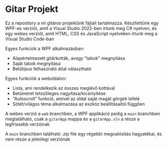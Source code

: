 # Gitar Projekt

Ez a repository a mi gitáros projektünk fájlait tartalmazza. Készítettünk egy WPF-es verziót, amit a Visual Studio 2022-ben írtunk meg C# nyelven, és egy webes verziót, amit HTML, CSS és JavaScript nyelveken írtunk meg a Visual Studio Code-ban

Egyes funkciók a WPF alkalmazásban:
- Alapértelmezett gitárkották, avagy "tabok" megnyitása
- Saját tabok megnyitása
- Betűtípus felhasználó által választható

Egyes funkciók a weboldalon:
- Lista, ami rendelkezik az összes meglévő kottával
- Betűméret tetszőleges nagyítása/kicsinyítése
- "Autoscroll" funkció, amivel az oldal saját magát görgeti lefelé
- Sötét/világos téma alkalmazása az eszköz beállításaitól függően

A webes verzió a `web` branchben,
a WPF applikáció pedig a `main` branchben megtalálható, csak a `gitarApp` mappa és a `gitarApp.sln` a része a legfrissebb verziónak

A `main` branchben található .zip file egy régebbi megvalósítás hagyatékai, és nem része a jelenlegi verziónak
